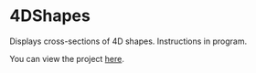 # 4DShapes

Displays cross-sections of 4D shapes.
Instructions in program.

You can view the project [here](http://htmlpreview.github.com/?https://github.com/rtavenner/4DShapes/master/index.html).

